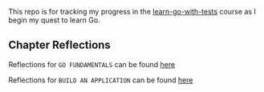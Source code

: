 This repo is for tracking my progress in the [learn-go-with-tests](https://quii.gitbook.io/learn-go-with-tests/) course as I begin my quest to learn Go.

## Chapter Reflections
Reflections for `GO FUNDAMENTALS` can be found [here](docs/FUNDAMENTALS.md)

Reflections for `BUILD AN APPLICATION` can be found [here](docs/APPLICATION.md)